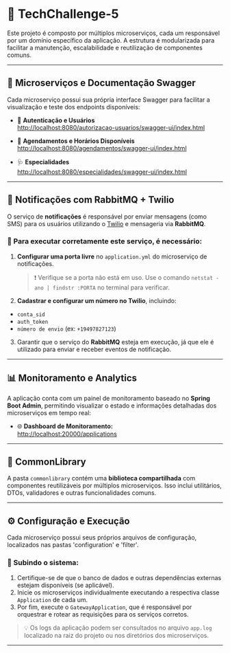 # 🧩 TechChallenge-5

Este projeto é composto por múltiplos microserviços, cada um responsável por um domínio específico da aplicação. A estrutura é modularizada para facilitar a manutenção, escalabilidade e reutilização de componentes comuns.

---

## 📌 Microserviços e Documentação Swagger

Cada microserviço possui sua própria interface Swagger para facilitar a visualização e teste dos endpoints disponíveis:

- 🔐 **Autenticação e Usuários**  
  [http://localhost:8080/autorizacao-usuarios/swagger-ui/index.html](http://localhost:8080/autorizacao-usuarios/swagger-ui/index.html)

- 📅 **Agendamentos e Horários Disponíveis**  
  [http://localhost:8080/agendamentos/swagger-ui/index.html](http://localhost:8080/agendamentos/swagger-ui/index.html)

- 🩺 **Especialidades**  
  [http://localhost:8080/especialidades/swagger-ui/index.html](http://localhost:8080/especialidades/swagger-ui/index.html)

---

## 📢 Notificações com RabbitMQ + Twilio

O serviço de **notificações** é responsável por enviar mensagens (como SMS) para os usuários utilizando o [Twilio](https://www.twilio.com/) e mensageria via **RabbitMQ**.

### 🔧 Para executar corretamente este serviço, é necessário:

1. **Configurar uma porta livre** no `application.yml` do microserviço de notificações.
   > ❗ Verifique se a porta não está em uso. Use o comando `netstat -ano | findstr :PORTA` no terminal para verificar.

2. **Cadastrar e configurar um número no Twilio**, incluindo:
  - `conta_sid`
  - `auth_token`
  - `número de envio` (ex: `+19497827123`)

3. Garantir que o serviço do **RabbitMQ** esteja em execução, já que ele é utilizado para enviar e receber eventos de notificação.

---

## 📊 Monitoramento e Analytics

A aplicação conta com um painel de monitoramento baseado no **Spring Boot Admin**, permitindo visualizar o estado e informações detalhadas dos microserviços em tempo real:

- 🌐 **Dashboard de Monitoramento:**  
  [http://localhost:20000/applications](http://localhost:20000/applications)

---

## 🧰 CommonLibrary

A pasta `commonlibrary` contém uma **biblioteca compartilhada** com componentes reutilizáveis por múltiplos microserviços. Isso inclui utilitários, DTOs, validadores e outras funcionalidades comuns.

---

## ⚙️ Configuração e Execução

Cada microserviço possui seus próprios arquivos de configuração, localizados nas pastas 'configuration' e 'filter'.

### 🔄 Subindo o sistema:

1. Certifique-se de que o banco de dados e outras dependências externas estejam disponíveis (se aplicável).
2. Inicie os microserviços individualmente executando a respectiva classe `Application` de cada um.
3. Por fim, execute o `GatewayApplication`, que é responsável por orquestrar e rotear as requisições para os serviços corretos.

> 💡 Os logs da aplicação podem ser consultados no arquivo `app.log` localizado na raiz do projeto ou nos diretórios dos microserviços.

---
